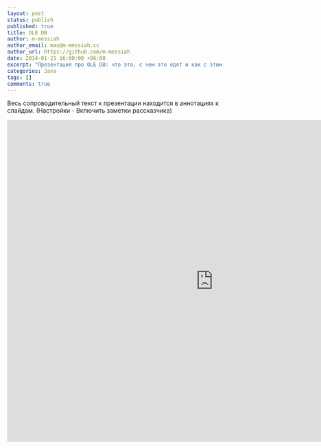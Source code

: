 ```yaml
---
layout: post
status: publish
published: true
title: OLE DB
author: m-messiah
author_email: max@m-messiah.cc
author_url: https://github.com/m-messiah
date: 2014-01-21 16:00:00 +06:00
excerpt: "Презентация про OLE DB: что это, с чем это едят и как с этим работать."
categories: Java
tags: []
comments: true
---
```


Весь сопроводительный текст к презентации находится в аннотациях к слайдам. (Настройки - Включить заметки рассказчика)

<!--more-->
<div><iframe src="https://docs.google.com/presentation/d/1vfU8VSA54FIQZ9lR4QNxbb5BXVIWtItw1anWXt0GuPg/embed?start=false&loop=false&delayms=15000" frameborder="0" width="960" height="749" allowfullscreen="true" mozallowfullscreen="true" webkitallowfullscreen="true"></iframe></div>
